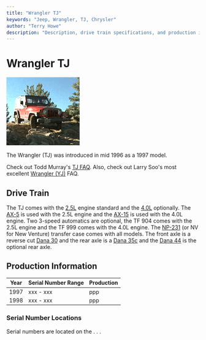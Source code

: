 ```yaml
---
title: "Wrangler TJ"
keywords: "Jeep, Wrangler, TJ, Chrysler"
author: "Terry Howe"
description: "Description, drive train specifications, and production information for the Jeep Wrangler TJ"
---
```

# Wrangler TJ

[![Scott Parker's TJ on the Spring Creek Trail](../img/parkerst.gif "Scott Parker's TJ on the Spring Creek Trail")](../img/parkers.gif)

The Wrangler (TJ) was introduced in mid 1996 as a 1997 model.

Check out Todd Murray's [ TJ FAQ](https://www.visi.com/~tam/tjfaq.md). Also, check out Larry Soo's most excellent [Wrangler (YJ)](https://www.bc4x4.com/faqs/yj.asp) FAQ.

## Drive Train

The TJ comes with the [2.5L](../engine/factory/amc150.md) engine standard and the [4.0L](../engine/factory/amc242.md) optionally. The [AX-5](../transmission/factory/ax5.md) is used with the 2.5L engine and the [AX-15](../transmission/factory/ax15.md) is used with the 4.0L engine. Two 3-speed automatics are optional, the TF 904 comes with the 2.5L engine and the TF 999 comes with the 4.0L engine. The [NP-231](../xfer/factory/np231.md) (or NV for New Venture) transfer case comes with all models. The front axle is a reverse cut [Dana 30](../axle/factory/d30.md) and the rear axle is a [Dana 35c](../axle/factory/d35c.md) and the [Dana 44](../axle/factory/d44.md) is the optional rear axle.

## Production Information

| Year | Serial Number Range | Production |
|------|---------------------|------------|
| 1997 | xxx - xxx           | ppp        |
| 1998 | xxx - xxx           | ppp        |

### Serial Number Locations

Serial numbers are located on the . . .